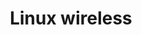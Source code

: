 ---
parent_project: linux
permalink: /engineering/projects/linux/linux-wireless/
project_link_name: linux-wireless
project_stats: 'true'
project_url: http://git.kernel.org/?p=linux/kernel/git/linville/wireless-next.git;a=commit;h=
title: Linux wireless
image: /assets/images/projects/kernel.png
---